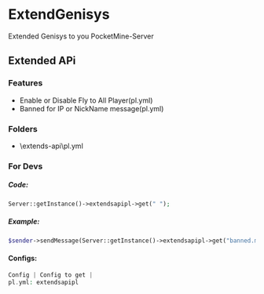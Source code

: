 # ExtendGenisys
Extended Genisys to you PocketMine-Server

## Extended APi

### Features
- Enable or Disable Fly to All Player(pl.yml)
- Banned for IP or NickName message(pl.yml)

### Folders
- \extends-api\pl.yml

### For Devs
##### Code:
```php
Server::getInstance()->extendsapipl->get(" ");
```
##### Example:
```php
$sender->sendMessage(Server::getInstance()->extendsapipl->get("banned.message"));
```

#### Configs:
```php
Config | Config to get |
pl.yml: extendsapipl
```
